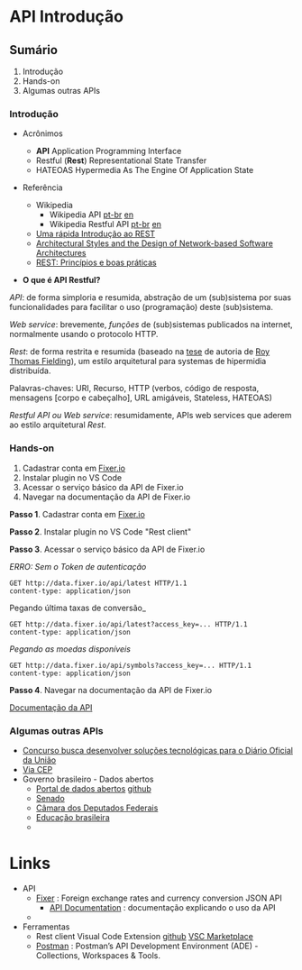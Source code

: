 

# [](#header-1) API Introdução


## [](#header-2) Sumário

1. Introdução
2. Hands-on
3. Algumas outras APIs



### [](#header-3) Introdução

- Acrônimos
  - **API** Application Programming Interface
  - Restful (**Rest**) Representational State Transfer
  - HATEOAS Hypermedia As The Engine Of Application State


- Referência
  - Wikipedia
    - Wikipedia API [pt-br](https://pt.wikipedia.org/wiki/Interface_de_programação_de_aplicações) [en](https://en.wikipedia.org/wiki/Application_programming_interface)
    - Wikipedia Restful API [pt-br](https://pt.wikipedia.org/wiki/REST) [en](https://en.wikipedia.org/wiki/Representational_state_transfer)
  - [Uma rápida Introdução ao REST](https://www.infoq.com/br/articles/rest-introduction)
  - [Architectural Styles and
the Design of Network-based Software Architectures](https://www.ics.uci.edu/~fielding/pubs/dissertation/top.htm)
  - [REST: Princípios e boas práticas](http://blog.caelum.com.br/rest-principios-e-boas-praticas/)

- **O que é API Restful?**

_API_: de forma simploria e resumida, 
abstração de um (sub)sistema por suas funcionalidades
para facilitar o uso (programação) deste (sub)sistema.

_Web service_: brevemente, _funções_ de (sub)sistemas publicados na internet, normalmente usando o protocolo HTTP.

_Rest_: de forma restrita e resumida (baseado na [tese](https://www.ics.uci.edu/~fielding/pubs/dissertation/top.htm) de autoria de [Roy Thomas Fielding](http://www.ics.uci.edu/~fielding/)), 
um estilo arquitetural para systemas de hipermidia distribuída.

Palavras-chaves: URI, Recurso, HTTP (verbos, código de resposta, mensagens [corpo e cabeçalho], URL amigáveis, Stateless, HATEOAS)

_Restful API ou Web service_: resumidamente, APIs web services que aderem ao estilo arquitetural _Rest_.

<!-- 
- **Princípios**
  1. Desenvolvimento orientado a recurso
  2. Os recursos suporta diversas representações (json, xml, csv, html)
  3. Cada recurso tem sua identificação (URI)
  4. Uma sintaxe universal para identificar os recursos (padronizar as URI)
  5. Comunicação por um protocolo cliente/servidor sem estado (stateless)
  6. Os recursos são manipulados por ações (verbos HTTP)
  7. O uso de hipermídia, tanto para a informação da aplicação como para as transições de estado da aplicação (hiperlinks e HATEOAS)
  8. Utilização correta dos códigos HTTP

Propriedades
- Performance in component interactions, which can be the dominant factor in user-perceived performance and network efficiency;
- Scalability allowing to support large numbers of components and interactions among components;
- simplicity of a uniform interface;
modifiability of components to meet changing needs (even while the application is running);
- visibility of communication between components by service agents;
- portability of components by moving program code with the data;
- reliability in the resistance to failure at the system level in the presence of failures within components, connectors, or data.

Restrições
- Client–server architecture
- Statelessness
- Cacheability
- Layered system
- Code on demand (optional)
- Uniform interface
- Resource identification in requests
- Resource manipulation through representations
- Self-descriptive messages
- Hypermedia as the engine of application state (HATEOAS)


outros links
https://stackoverflow.com/questions/671118/what-exactly-is-restful-programming
https://searchmicroservices.techtarget.com/definition/RESTful-API
https://www.codecademy.com/articles/what-is-rest
https://medium.com/@edgar/whats-the-best-strategy-for-versioning-a-restful-api-29b90dbbcf5f
http://www.rodrigocalado.com.br/o-que-e-rest-um-resumo-do-assunto-caracteristicas-conceitos-vantagens-e-desvantagens-prefiro-dizer-que-e-uma-rapida-introducao-ao-assunto/
http://blog.caelum.com.br/morte-a-sessao-entenda-esse-tal-de-stateless-session-com-tokens/
-->

### [](#header-3) Hands-on

1. Cadastrar conta em [Fixer.io](https://fixer.io)
2. Instalar plugin no VS Code
3. Acessar o serviço básico da API de Fixer.io
4. Navegar na documentação da API de Fixer.io

**Passo 1**. Cadastrar conta em [Fixer.io](https://fixer.io)


**Passo 2**. Instalar plugin no VS Code  "Rest client"


**Passo 3**. Acessar o serviço básico da API de Fixer.io

_ERRO: Sem  o Token de autenticação_
```http
GET http://data.fixer.io/api/latest HTTP/1.1
content-type: application/json
```

Pegando última taxas de conversão_
```http
GET http://data.fixer.io/api/latest?access_key=... HTTP/1.1
content-type: application/json
```

_Pegando as moedas disponíveis_
```http
GET http://data.fixer.io/api/symbols?access_key=... HTTP/1.1
content-type: application/json
```


**Passo 4**. Navegar na documentação da API de Fixer.io

[Documentação da API](https://fixer.io/documentation)



### [](#header-3) Algumas outras APIs

- [Concurso busca desenvolver soluções tecnológicas para o Diário Oficial da União](http://portal.imprensanacional.gov.br/noticias-da-imprensa-nacional/-/asset_publisher/54vcxf9ztQ7x/content/id/14960089)
- [Via CEP](https://viacep.com.br)
- Governo brasileiro - Dados abertos
  - [Portal de dados abertos](http://dados.gov.br) [github](https://github.com/dadosgovbr)
  - [Senado](https://www12.senado.leg.br/dados-abertos)
  - [Câmara dos Deputados Federais](https://dadosabertos.camara.leg.br/swagger/api.html)
  - [Educação brasileira](http://educacao.dadosabertosbr.com/api)
  - 

# [](#header-2) Links


- API
  - [Fixer](https://fixer.io) : Foreign exchange rates and currency conversion JSON API
    - [API Documentation](https://fixer.io/documentation) : documentação explicando o uso da API
  - 
- Ferramentas
  - Rest client Visual Code Extension [github](https://github.com/Huachao/vscode-restclient/) [VSC Marketplace](https://marketplace.visualstudio.com/items?itemName=humao.rest-client)
  - [Postman](https://www.getpostman.com) : Postman’s API Development Environment (ADE) -
Collections, Workspaces & Tools.

